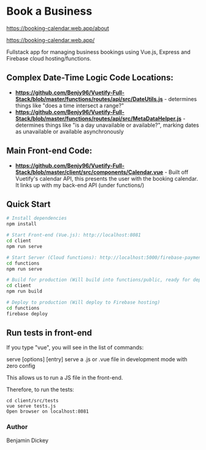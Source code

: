 # Book a Business

https://booking-calendar.web.app/about

https://booking-calendar.web.app/

Fullstack app for managing business bookings using Vue.js, Express and Firebase cloud hosting/functions.

## Complex Date-Time Logic Code Locations:

- **https://github.com/Benjy96/Vuetify-Full-Stack/blob/master/functions/routes/api/src/DateUtils.js** - determines things like "does a time intersect a range?"
- **https://github.com/Benjy96/Vuetify-Full-Stack/blob/master/functions/routes/api/src/MetaDataHelper.js** - determines things like "is a day unavailable or available?", marking dates as unavailable or available asynchronously

## Main Front-end Code:

- **https://github.com/Benjy96/Vuetify-Full-Stack/blob/master/client/src/components/Calendar.vue** - Built off Vuetify's calendar API, this presents the user with the booking calendar. It links up with my back-end API (under functions/)

## Quick Start

```bash
# Install dependencies
npm install

# Start Front-end (Vue.js): http://localhost:8081
cd client
npm run serve

# Start Server (Cloud functions): http://localhost:5000/firebase-payment-test/us-central1/app
cd functions
npm run serve

# Build for production (Will build into functions/public, ready for deployment)
cd client
npm run build

# Deploy to production (Will deploy to Firebase hosting)
cd functions
firebase deploy
```

## Run tests in front-end

If you type "vue", you will see in the list of commands:

  serve [options] [entry]                    serve a .js or .vue file in development mode with zero config

This allows us to run a JS file in the front-end.

Therefore, to run the tests:

```
cd client/src/tests
vue serve tests.js
Open browser on localhost:8081
```

### Author

Benjamin Dickey
